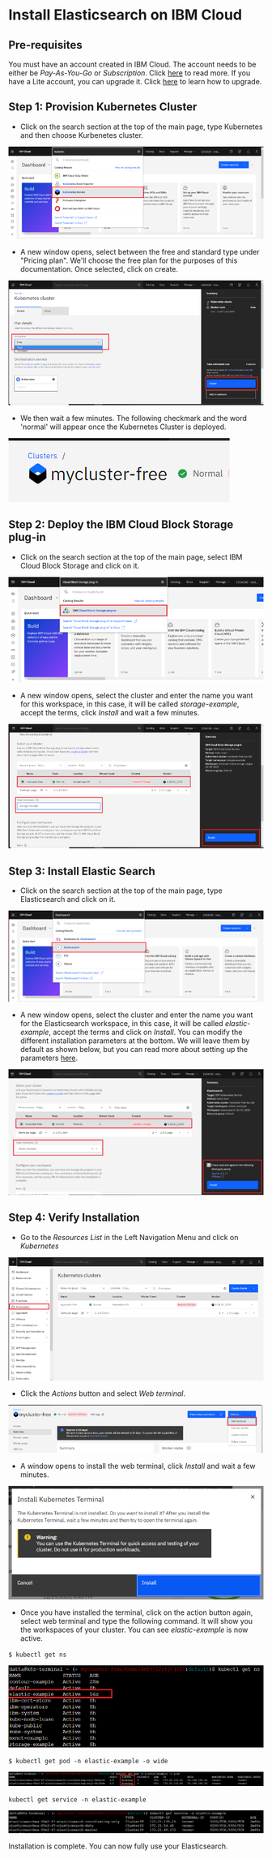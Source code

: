 # Install Elasticsearch on IBM Cloud

## Pre-requisites
You must have an account created in IBM Cloud. The account needs to be either be *Pay-As-You-Go* or *Subscription*. Click [here](https://cloud.ibm.com/docs/account?topic=account-accounts "here") to read more.
If you have a Lite account, you can upgrade it. Click [here](https://cloud.ibm.com/docs/account?topic=account-account-getting-started#account-gs-upgrade "here") to learn how to upgrade.

## Step 1: Provision Kubernetes Cluster

* Click on the search section at the top of the main page, type Kubernetes and then choose Kurbenetes cluster.

![](Kubernetes1.PNG)

* A new window opens, select between the free and standard type under "Pricing plan". We'll choose the free plan for the purposes of this documentation. Once selected, click on create.

![Screenshot](Kubernetes2.PNG)

* We then wait a few minutes. The following checkmark and the word 'normal' will appear once the Kubernetes Cluster is deployed.

![Screenshot](Kubernetes3.PNG)

## Step 2:  Deploy the IBM Cloud Block Storage plug-in

* Click on the search section at the top of the main page, select IBM Cloud Block Storage and click on it.

![Screenshot](Storage1.PNG)

* A new window opens, select the cluster and enter the name you want for this workspace, in this case, it will be called _storage-example_, accept the terms, click *Install* and wait a few minutes.

![Screenshot](Storage2.PNG)


## Step 3: Install Elastic Search

* Click on the search section at the top of the main page, type Elasticsearch and click on it.

![Screenshot](elastic1.PNG)

* A new window opens, select the cluster and enter the name you want for the Elasticsearch workspace, in this case, it will be called _elastic-example_, accept the terms and click on *Install*. You can modify the different installation parameters at the bottom. We will leave them by default as shown below, but you can read more about setting up the parameters [here](https://cloud.ibm.com/catalog/content/contour-Qml0bmFtaS1jb250b3Vy-global#about "here").

![Screenshot](elastic2.PNG)


## Step 4: Verify Installation

* Go to the *Resources List* in the Left Navigation Menu and click on *Kubernetes*

![Screenshot](test1.PNG)


* Click the *Actions* button and select *Web terminal*.

![Screenshot](test2.PNG)


* A window opens to install the web terminal, click *Install* and wait a few minutes.

![Screenshot](test3.PNG)

* Once you have installed the terminal, click on the action button again, select web terminal and type the following command. It will show you the workspaces of your cluster. You can see *elastic-example* is now active.

`$ kubectl get ns`

![Screenshot](test4.PNG)

`$ kubectl get pod -n elastic-example -o wide`

![Screenshot](test5.PNG)

`kubectl get service -n elastic-example`

![Screenshot](test6.PNG)

Installation is complete. You can now fully use your Elasticsearch.
